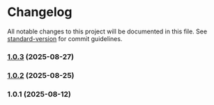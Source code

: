 # Changelog

All notable changes to this project will be documented in this file. See [standard-version](https://github.com/conventional-changelog/standard-version) for commit guidelines.

### [1.0.3](https://github.com/ibsheet/ibsheet-react-component/compare/v1.0.2...v1.0.3) (2025-08-27)

### [1.0.2](https://github.com/ibsheet/ibsheet-react-component/compare/v1.0.1...v1.0.2) (2025-08-25)

### 1.0.1 (2025-08-12)
